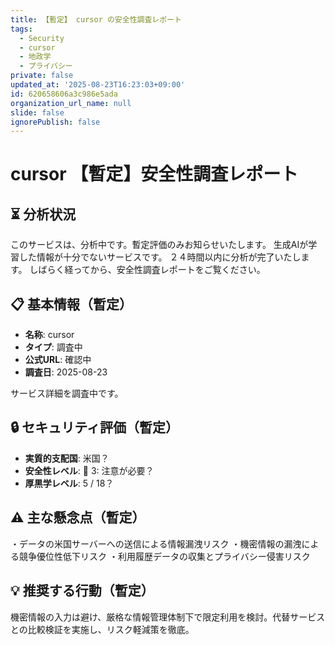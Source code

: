 ```yaml
---
title: 【暫定】 cursor の安全性調査レポート
tags:
  - Security
  - cursor
  - 地政学
  - プライバシー
private: false
updated_at: '2025-08-23T16:23:03+09:00'
id: 620658606a3c986e5ada
organization_url_name: null
slide: false
ignorePublish: false
---
```

# cursor 【暫定】安全性調査レポート

## ⏳ 分析状況
このサービスは、分析中です。暫定評価のみお知らせいたします。
生成AIが学習した情報が十分でないサービスです。
２４時間以内に分析が完了いたします。
しばらく経ってから、安全性調査レポートをご覧ください。

## 📋 基本情報（暫定）
- **名称**: cursor
- **タイプ**: 調査中
- **公式URL**: 確認中
- **調査日**: 2025-08-23

サービス詳細を調査中です。

## 🔒 セキュリティ評価（暫定）
- **実質的支配国**: 米国？
- **安全性レベル**: 🔶 3: 注意が必要？
- **厚黒学レベル**: 5 / 18？

## ⚠️ 主な懸念点（暫定）
・データの米国サーバーへの送信による情報漏洩リスク
・機密情報の漏洩による競争優位性低下リスク
・利用履歴データの収集とプライバシー侵害リスク

## 💡 推奨する行動（暫定）
機密情報の入力は避け、厳格な情報管理体制下で限定利用を検討。代替サービスとの比較検証を実施し、リスク軽減策を徹底。
